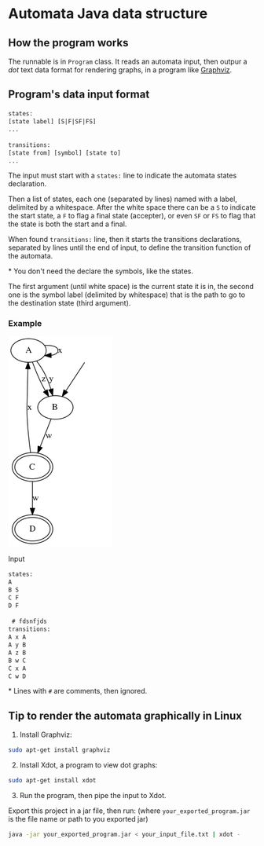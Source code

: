# Automata Java data structure

## How the program works

The runnable is in <code>Program</code> class. It reads an automata input, then outpur a *dot* text data format for rendering graphs, in a program like [Graphviz](https://www.graphviz.org/).

## Program's data input format

```
states:
[state label] [S|F|SF|FS]
...

transitions:
[state from] [symbol] [state to]
...
```

The input must start with a <code>states:</code> line to indicate the automata states declaration.

Then a list of states, each one (separated by lines) named with a label, delimited by a whitespace. After the white space there can be a <code>S</code> to indicate the start state, a <code>F</code> to flag a final state (accepter), or even <code>SF</code> or <code>FS</code> to flag that the state is both the start and a final.

When found <code>transitions:</code> line, then it starts the transitions declarations, separated by lines until the end of input, to define the transition function of the automata.

\* You don't need the declare the symbols, like the states.

The first argument (until white space) is the current state it is in, the second one is the symbol label (delimited by whitespace) that is the path to go to the destination state (third argument).

### Example
![](ex.png?=classes=float-left)

Input

```
states:
A
B S
C F
D F

 # fdsnfjds
transitions:
A x A
A y B
A z B
B w C
C x A
C w D
```
\* Lines with <code>#</code> are comments, then ignored.

## Tip to render the automata graphically in Linux

1. Install Graphviz:
```bash
sudo apt-get install graphviz
```

2. Install Xdot, a program to view dot graphs:
```bash
sudo apt-get install xdot
```

3. Run the program, then pipe the input to Xdot.

Export this project in a jar file, then run: (where <code>your_exported_program.jar</code> is the file name or path to you exported jar)
```bash
java -jar your_exported_program.jar < your_input_file.txt | xdot -
```